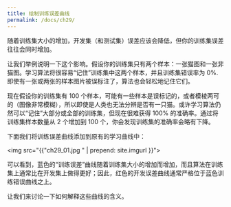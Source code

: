 ```yaml
---
title: 绘制训练误差曲线
permalink: /docs/ch29/
---
```


随着训练集大小的增加，开发集（和测试集）误差应该会降低，但你的训练集误差往往会同时增加。 

让我们举例说明一下这个影响。假设你的训练集只有两个样本：一张猫图和一张非猫图。学习算法将很容易“记住”训练集中这两个样本，并且训练集错误率为 0%. 即使有一张或两张的样本图片被误标注了，算法也会轻松地记住它们。

现在假设你的训练集有 100 个样本，可能有一些样本是误标记的，或者模棱两可的（图像非常模糊），所以即使是人类也无法分辨是否有一只猫。或许学习算法仍然可以“记住”大部分或全部的训练集，但现在很难获得 100% 的准确率。通过将训练集样本数量从 2 个增加到 100 个，你会发现训练集的准确率会略有下降。

下面我们将训练误差曲线添加到原有的学习曲线中：

<img src="{{"ch29_01.jpg " | prepend: site.imgurl }}">

可以看到，蓝色的“训练误差”曲线随着训练集大小的增加而增加，而且算法在训练集上通常比在开发集上做得更好；因此，红色的开发误差曲线通常严格位于蓝色训练错误曲线之上。 

让我们来讨论一下如何解释这些曲线的含义。 